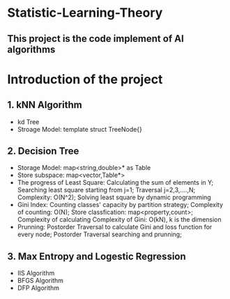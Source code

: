 # Statistic-Learning-Theory
## This project is the code implement of AI algorithms

# Introduction of the project

## 1. kNN Algorithm
* kd Tree
* Stroage Model: template<class Elemtype> struct TreeNode{}
## 2. Decision Tree
* Storage Model: map<string,double>* as Table
* Store subspace: map<vector<double>,Table*>
* The progress of Least Square:
 Calculating the sum of elements in Y;
 Searching least square starting from j=1;
 Traversal j=2,3,....,N;
 Complexity: O(N^2);
 Solving least square by dynamic programming
* Gini Index:
 Counting classes' capacity by partition strategy;
 Complexity of counting: O(N);
 Store classfication: map<property,count>;
 Complexity of calculating Complexity of Gini: O(kN), k is the dimension
* Prunning:
 Postorder Traversal to calculate Gini and loss function for every node;
 Postorder Traversal searching and prunning;
## 3. Max Entropy and Logestic Regression
* IIS Algorithm
* BFGS Algorithm
* DFP Algorithm
